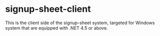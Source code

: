 # signup-sheet-client
This is the client side of the signup-sheet system, targeted for Windows system that are equipped with .NET 4.5 or above.
